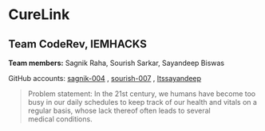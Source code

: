 <h1>CureLink</h1>
<h2>Team CodeRev, IEMHACKS</h2>
<p><strong>Team members:</strong> Sagnik Raha, Sourish Sarkar, Sayandeep Biswas</p>
<p>GitHub accounts: <a href="https://github.com/sagnik-004">sagnik-004</a> , <a href="https://github.com/sourish-007">sourish-007</a> , <a href="https://github.com/Itssayandeep">Itssayandeep</a><br>

><p>Problem statement: In the 21st century, we humans have become too busy in our daily schedules to keep track of our health and vitals on a regular basis, whose lack thereof often leads to several medical conditions.<br>
